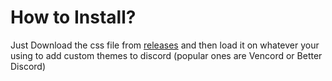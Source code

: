 # How to Install?
Just Download the css file from [releases](https://github.com/y0shy0sh/Cosmic-Lavender/releases/) and then load it on whatever your using to add custom themes to discord (popular ones are Vencord or Better Discord)

